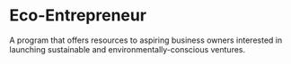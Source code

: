 # Eco-Entrepreneur
A program that offers resources to aspiring business owners interested in launching sustainable and environmentally-conscious ventures.

